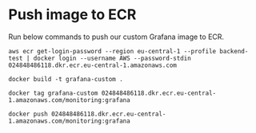 # Push image to ECR
Run below commands to push our custom Grafana image to ECR.
```
aws ecr get-login-password --region eu-central-1 --profile backend-test | docker login --username AWS --password-stdin 024848486118.dkr.ecr.eu-central-1.amazonaws.com
```

```
docker build -t grafana-custom .
```

```
docker tag grafana-custom 024848486118.dkr.ecr.eu-central-1.amazonaws.com/monitoring:grafana
```

```
docker push 024848486118.dkr.ecr.eu-central-1.amazonaws.com/monitoring:grafana
```